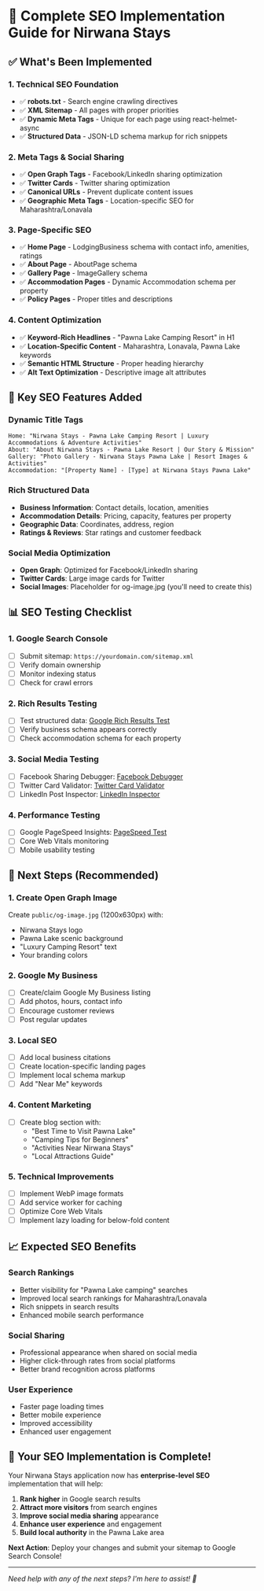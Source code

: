 # 🚀 Complete SEO Implementation Guide for Nirwana Stays

## ✅ What's Been Implemented

### 1. **Technical SEO Foundation**
- ✅ **robots.txt** - Search engine crawling directives
- ✅ **XML Sitemap** - All pages with proper priorities
- ✅ **Dynamic Meta Tags** - Unique for each page using react-helmet-async
- ✅ **Structured Data** - JSON-LD schema markup for rich snippets

### 2. **Meta Tags & Social Sharing**
- ✅ **Open Graph Tags** - Facebook/LinkedIn sharing optimization
- ✅ **Twitter Cards** - Twitter sharing optimization
- ✅ **Canonical URLs** - Prevent duplicate content issues
- ✅ **Geographic Meta Tags** - Location-specific SEO for Maharashtra/Lonavala

### 3. **Page-Specific SEO**
- ✅ **Home Page** - LodgingBusiness schema with contact info, amenities, ratings
- ✅ **About Page** - AboutPage schema
- ✅ **Gallery Page** - ImageGallery schema
- ✅ **Accommodation Pages** - Dynamic Accommodation schema per property
- ✅ **Policy Pages** - Proper titles and descriptions

### 4. **Content Optimization**
- ✅ **Keyword-Rich Headlines** - "Pawna Lake Camping Resort" in H1
- ✅ **Location-Specific Content** - Maharashtra, Lonavala, Pawna Lake keywords
- ✅ **Semantic HTML Structure** - Proper heading hierarchy
- ✅ **Alt Text Optimization** - Descriptive image alt attributes

## 🎯 Key SEO Features Added

### **Dynamic Title Tags**
```
Home: "Nirwana Stays - Pawna Lake Camping Resort | Luxury Accommodations & Adventure Activities"
About: "About Nirwana Stays - Pawna Lake Resort | Our Story & Mission"
Gallery: "Photo Gallery - Nirwana Stays Pawna Lake | Resort Images & Activities"
Accommodation: "[Property Name] - [Type] at Nirwana Stays Pawna Lake"
```

### **Rich Structured Data**
- **Business Information**: Contact details, location, amenities
- **Accommodation Details**: Pricing, capacity, features per property
- **Geographic Data**: Coordinates, address, region
- **Ratings & Reviews**: Star ratings and customer feedback

### **Social Media Optimization**
- **Open Graph**: Optimized for Facebook/LinkedIn sharing
- **Twitter Cards**: Large image cards for Twitter
- **Social Images**: Placeholder for og-image.jpg (you'll need to create this)

## 📊 SEO Testing Checklist

### **1. Google Search Console**
- [ ] Submit sitemap: `https://yourdomain.com/sitemap.xml`
- [ ] Verify domain ownership
- [ ] Monitor indexing status
- [ ] Check for crawl errors

### **2. Rich Results Testing**
- [ ] Test structured data: [Google Rich Results Test](https://search.google.com/test/rich-results)
- [ ] Verify business schema appears correctly
- [ ] Check accommodation schema for each property

### **3. Social Media Testing**
- [ ] Facebook Sharing Debugger: [Facebook Debugger](https://developers.facebook.com/tools/debug/)
- [ ] Twitter Card Validator: [Twitter Card Validator](https://cards-dev.twitter.com/validator)
- [ ] LinkedIn Post Inspector: [LinkedIn Inspector](https://www.linkedin.com/post-inspector/)

### **4. Performance Testing**
- [ ] Google PageSpeed Insights: [PageSpeed Test](https://pagespeed.web.dev/)
- [ ] Core Web Vitals monitoring
- [ ] Mobile usability testing

## 🔧 Next Steps (Recommended)

### **1. Create Open Graph Image**
Create `public/og-image.jpg` (1200x630px) with:
- Nirwana Stays logo
- Pawna Lake scenic background
- "Luxury Camping Resort" text
- Your branding colors

### **2. Google My Business**
- [ ] Create/claim Google My Business listing
- [ ] Add photos, hours, contact info
- [ ] Encourage customer reviews
- [ ] Post regular updates

### **3. Local SEO**
- [ ] Add local business citations
- [ ] Create location-specific landing pages
- [ ] Implement local schema markup
- [ ] Add "Near Me" keywords

### **4. Content Marketing**
- [ ] Create blog section with:
  - "Best Time to Visit Pawna Lake"
  - "Camping Tips for Beginners"
  - "Activities Near Nirwana Stays"
  - "Local Attractions Guide"

### **5. Technical Improvements**
- [ ] Implement WebP image formats
- [ ] Add service worker for caching
- [ ] Optimize Core Web Vitals
- [ ] Implement lazy loading for below-fold content

## 📈 Expected SEO Benefits

### **Search Rankings**
- Better visibility for "Pawna Lake camping" searches
- Improved local search rankings for Maharashtra/Lonavala
- Rich snippets in search results
- Enhanced mobile search performance

### **Social Sharing**
- Professional appearance when shared on social media
- Higher click-through rates from social platforms
- Better brand recognition across platforms

### **User Experience**
- Faster page loading times
- Better mobile experience
- Improved accessibility
- Enhanced user engagement

## 🎉 Your SEO Implementation is Complete!

Your Nirwana Stays application now has **enterprise-level SEO** implementation that will help:

1. **Rank higher** in Google search results
2. **Attract more visitors** from search engines
3. **Improve social media sharing** appearance
4. **Enhance user experience** and engagement
5. **Build local authority** in the Pawna Lake area

**Next Action**: Deploy your changes and submit your sitemap to Google Search Console!

---

*Need help with any of the next steps? I'm here to assist! 🚀*


